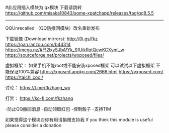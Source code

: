 #此应用插入模块为 qx模块
下载请跳转 https://github.com/misaka10843/some-xpatchapp/releases/tag/qq8.5.5
<hr>
QQUnrecalled （QQ防撤回模块）改名重新发布

下载镜像 (Download mirrors):
http://0i.gs/fkz
https://pan.lanzou.com/b44314
https://mega.nz/#F!2lxySJbA!Yk_SfUikRqtQcwKCXyml_w
https://sourceforge.net/projects/wxposed/files/

虚拟框架：
如果手机不能root或不能安装xposed框架 可以试试以下虚拟框架 不能保证100%兼容
https://xposed.appkg.com/2666.html
https://vxposed.com/
https://taichi.cool/

讨论：
https://t.me/fkzhang_wx

打赏：
https://ko-fi.com/fkzhang



-防止QQ撤回消息
-自动领取红包
-控制骰子
-支持TIM

如果觉得这个模块对你有用请捐赠支持我
If you think this module is useful please consider a donation
